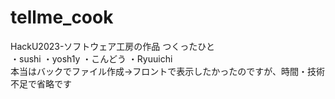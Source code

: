 # tellme_cook
HackU2023-ソフトウェア工房の作品
つくったひと  
  ・sushi
  ・yosh1y
  ・こんどう
  ・Ryuuichi
  <br />
  本当はバックでファイル作成→フロントで表示したかったのですが、時間・技術不足で省略です
